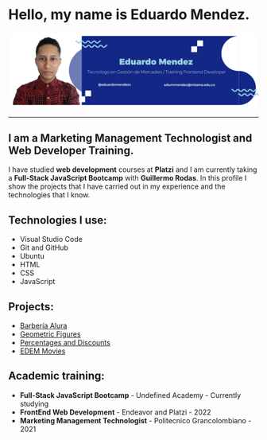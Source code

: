[//]:# (https://github.com/edmedev/)

# Hello, my name is Eduardo Mendez.

![profile image](https://raw.githubusercontent.com/edmedev/edmedev/main/banner-profile.png)
_______

## I am a Marketing Management Technologist and Web Developer Training.

I have studied **web development** courses at **Platzi** and I am currently taking a **Full-Stack JavaScript Bootcamp** with **Guillermo Rodas**. In this profile I show the projects that I have carried out in my experience and the technologies that I know.


## Technologies I use:

- Visual Studio Code
- Git and GitHub
- Ubuntu
- HTML
- CSS
- JavaScript


## Projects:

- [Barbería Alura](https://edmedev.github.io/Barberia-Alura/)
- [Geometric Figures](https://edmedev.github.io/figuras-geometricas/)
- [Percentages and Discounts](https://edmedev.github.io/percentages-and-discounts/)
- [EDEM Movies](https://edmedev.github.io/edme-movies/)


## Academic training:

- **Full-Stack JavaScript Bootcamp** - Undefined Academy - Currently studying
- **FrontEnd Web Development** - Endeavor and Platzi - 2022
- **Marketing Management Technologist** - Politecnico Grancolombiano - 2021
